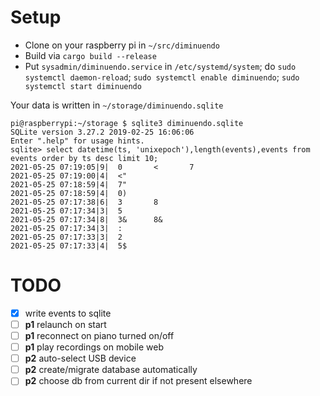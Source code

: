 # Setup

- Clone on your raspberry pi in `~/src/diminuendo`
- Build via `cargo build --release`
- Put `sysadmin/diminuendo.service` in `/etc/systemd/system`; do `sudo systemctl daemon-reload`; `sudo systemctl enable diminuendo`; `sudo systemctl start diminuendo`

Your data is written in `~/storage/diminuendo.sqlite`

```
pi@raspberrypi:~/storage $ sqlite3 diminuendo.sqlite
SQLite version 3.27.2 2019-02-25 16:06:06
Enter ".help" for usage hints.
sqlite> select datetime(ts, 'unixepoch'),length(events),events from events order by ts desc limit 10;
2021-05-25 07:19:05|9|  0       <       7
2021-05-25 07:19:00|4|  <"
2021-05-25 07:18:59|4|  7"
2021-05-25 07:18:59|4|  0)
2021-05-25 07:17:38|6|  3       8
2021-05-25 07:17:34|3|  5
2021-05-25 07:17:34|8|  3&      8&
2021-05-25 07:17:34|3|  :
2021-05-25 07:17:33|3|  2
2021-05-25 07:17:33|4|  5$
```

# TODO

- [x] write events to sqlite
- [ ] **p1** relaunch on start
- [ ] **p1** reconnect on piano turned on/off
- [ ] **p1** play recordings on mobile web
- [ ] **p2** auto-select USB device
- [ ] **p2** create/migrate database automatically
- [ ] **p2** choose db from current dir if not present elsewhere
